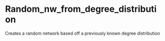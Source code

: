 # Random_nw_from_degree_distribution
Creates a random network based off a previously known degree distribution
